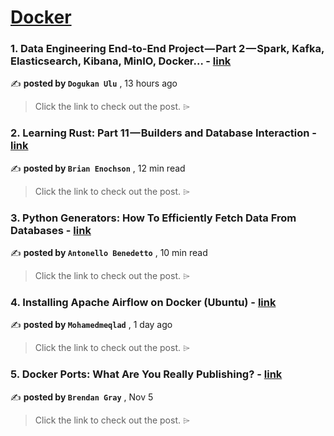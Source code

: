 
<h1><a href=https://medium.com/tag/docker/recommended target="_blank" rel="noopener noreferrer">Docker</a></h1>
<h3>1. Data Engineering End-to-End Project — Part 2 — Spark, Kafka, Elasticsearch, Kibana, MinIO, Docker… - <a href=https://medium.com/@dogukannulu/data-engineering-end-to-end-project-part-2-spark-kafka-elasticsearch-kibana-minio-docker-ac2c30a5a9c8?source=tag_recommended_feed---------0-84----------docker----------eb54931e_56b6_4ecd_951b_52f0b13ea4a2------- target="_blank" rel="noopener noreferrer">link</a></h3>

✍️ **posted by `Dogukan Ulu`** <date> , 13 hours ago</date>

<blockquote>Click the link to check out the post. ⌲</blockquote>

<h3>2. Learning Rust: Part 11 — Builders and Database Interaction - <a href=https://medium.com/gitconnected/learning-rust-part-11-builders-and-database-interaction-2c1f3207b6a2?source=tag_recommended_feed---------1-107----------docker----------eb54931e_56b6_4ecd_951b_52f0b13ea4a2------- target="_blank" rel="noopener noreferrer">link</a></h3>

✍️ **posted by `Brian Enochson`** <date> , 12 min read</date>

<blockquote>Click the link to check out the post. ⌲</blockquote>

<h3>3. Python Generators: How To Efficiently Fetch Data From Databases - <a href=https://medium.com/gitconnected/python-generators-how-to-efficiently-fetch-data-from-databases-25f1947f56c0?source=tag_recommended_feed---------2-85----------docker----------eb54931e_56b6_4ecd_951b_52f0b13ea4a2------- target="_blank" rel="noopener noreferrer">link</a></h3>

✍️ **posted by `Antonello Benedetto`** <date> , 10 min read</date>

<blockquote>Click the link to check out the post. ⌲</blockquote>

<h3>4. Installing Apache Airflow on Docker (Ubuntu) - <a href=https://medium.com/@mohamedmeqlad9/installing-apache-airflow-on-docker-ubuntu-3a06640cf0a9?source=tag_recommended_feed---------3-84----------docker----------eb54931e_56b6_4ecd_951b_52f0b13ea4a2------- target="_blank" rel="noopener noreferrer">link</a></h3>

✍️ **posted by `Mohamedmeqlad`** <date> , 1 day ago</date>

<blockquote>Click the link to check out the post. ⌲</blockquote>

<h3>5. Docker Ports: What Are You Really Publishing? - <a href=https://medium.com/@caring_lion_hedgehog_829/docker-ports-what-are-you-really-publishing-df473669093c?source=tag_recommended_feed---------4-107----------docker----------eb54931e_56b6_4ecd_951b_52f0b13ea4a2------- target="_blank" rel="noopener noreferrer">link</a></h3>

✍️ **posted by `Brendan Gray`** <date> , Nov 5</date>

<blockquote>Click the link to check out the post. ⌲</blockquote>

